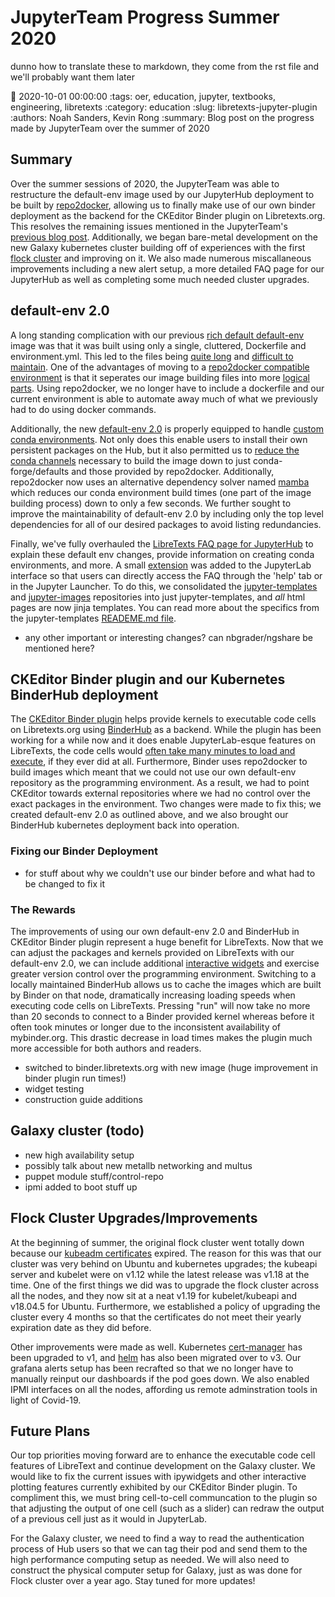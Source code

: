 # JupyterTeam Progress Summer 2020

dunno how to translate these to markdown, they come from the rst file and we'll probably want them later

:date: 2020-10-01 00:00:00
:tags: oer, education, jupyter, textbooks, engineering, libretexts
:category: education
:slug: libretexts-jupyter-plugin
:authors: Noah Sanders, Kevin Rong
:summary: Blog post on the progress made by JupyterTeam over the summer of 2020

## Summary

Over the summer sessions of 2020, the JupyterTeam was able to restructure the default-env image used by our JupyterHub deployment to be built by [repo2docker](https://repo2docker.readthedocs.io/en/latest/), allowing us to finally make use of our own binder deployment as the backend for the CKEditor Binder plugin on Libretexts.org. This resolves the remaining issues mentioned in the JupyterTeam's [previous blog post](https://mechmotum.github.io/blog/libretexts-jupyter-plugin.html#future). Additionally, we began bare-metal development on the new Galaxy kubernetes cluster building off of experiences with the first [flock cluster](https://mechmotum.github.io/blog/jupyter-summer-2019.html) and improving on it. We also made numerous miscallaneous improvements including a new alert setup, a more detailed FAQ page for our JupyterHub as well as completing some much needed cluster upgrades.

## default-env 2.0

A long standing complication with our previous [rich default default-env](https://github.com/LibreTexts/default-env/tree/1.13/rich-default) image was that it was built using only a single, cluttered, Dockerfile and environment.yml. This led to the files being [quite long](https://github.com/LibreTexts/metalc/issues/121) and [difficult to maintain](https://github.com/LibreTexts/metalc/issues/130). One of the advantages of moving to a [repo2docker compatible environment](https://github.com/LibreTexts/default-env/tree/2.0.1) is that it seperates our image building files into more [logical parts](https://repo2docker.readthedocs.io/en/latest/config_files.html). Using repo2docker, we no longer have to include a dockerfile and our current environment is able to automate away much of what we previously had to do using docker commands.

Additionally, the new [default-env 2.0](https://github.com/LibreTexts/default-env) is properly equipped to handle [custom conda environments](https://docs.conda.io/projects/conda/en/latest/user-guide/tasks/manage-environments.html). Not only does this enable users to install their own persistent packages on the Hub, but it also permitted us to [reduce the conda channels](https://github.com/LibreTexts/metalc/issues/151) necessary to build the image down to just conda-forge/defaults and those provided by repo2docker. Additionally, repo2docker now uses an alternative dependency solver named [mamba](https://github.com/mamba-org/mamba) which reduces our conda environment build times (one part of the image building process) down to only a few seconds. We further sought to improve the maintainability of default-env 2.0 by including only the top level dependencies for all of our desired packages to avoid listing redundancies.

Finally, we've fully overhauled the [LibreTexts FAQ page for JupyterHub](https://jupyter.libretexts.org/hub/faq) to explain these default env changes, provide information on creating conda environments, and more. A small [extension](https://github.com/LibreTexts/labextension-libretexts-faq) was added to the JupyterLab interface so that users can directly access the FAQ through the 'help' tab or in the Jupyter Launcher. To do this, we consolidated the [jupyter-templates](https://github.com/LibreTexts/jupyterhub-templates) and [jupyter-images](https://github.com/LibreTexts/jupyterhub-images) repositories into just jupyter-templates, and *all* html pages are now jinja templates. You can read more about the specifics from the jupyter-templates [READEME.md file](https://github.com/LibreTexts/jupyterhub-templates/blob/master/README.md).

- any other important or interesting changes? can nbgrader/ngshare be mentioned here?

## CKEditor Binder plugin and our Kubernetes BinderHub deployment

The [CKEditor Binder plugin](https://github.com/LibreTexts/ckeditor-binder-plugin) helps provide kernels to executable code cells on Libretexts.org using [BinderHub](https://github.com/jupyterhub/binderhub) as a backend. While the plugin has been working for a while now and it does enable JupyterLab-esque features on LibreTexts, the code cells would [often take many minutes to load and execute](https://github.com/LibreTexts/metalc/issues/83), if they ever did at all. Furthermore, Binder uses repo2docker to build images which meant that we could not use our own default-env repository as the programming environment. As a result, we had to point CKEditor towards external repositories where we had no control over the exact packages in the environment. Two changes were made to fix this; we created default-env 2.0 as outlined above, and we also brought our BinderHub kubernetes deployment back into operation.

### Fixing our Binder Deployment

- for stuff about why we couldn't use our binder before and what had to be changed to fix it

### The Rewards

The improvements of using our own default-env 2.0 and BinderHub in CKEditor Binder plugin represent a huge benefit for LibreTexts. Now that we can adjust the packages and kernels provided on LibreTexts with our default-env 2.0, we can include additional [interactive widgets](https://chem.libretexts.org/Courses/Remixer_University/LibreTexts_Construction_Guide/05%3A_Interactive_Elements) and exercise greater version control over the programming environment. Switching to a locally maintained BinderHub allows us to cache the images which are built by Binder on that node, dramatically increasing loading speeds when executing code cells on LibreTexts. Pressing "run" will now take no more than 20 seconds to connect to a Binder provided kernel whereas before it often took minutes or longer due to the inconsistent availability of mybinder.org. This drastic decrease in load times makes the plugin much more accessible for both authors and readers.

- switched to binder.libretexts.org with new image (huge improvement in binder plugin run times!)
- widget testing
- construction guide additions

## Galaxy cluster (todo)

- new high availability setup
- possibly talk about new metallb networking and multus
- puppet module stuff/control-repo
- ipmi added to boot stuff up

## Flock Cluster Upgrades/Improvements

At the beginning of summer, the original flock cluster went totally down because our [kubeadm certificates](https://v1-18.docs.kubernetes.io/docs/tasks/administer-cluster/kubeadm/kubeadm-certs/) expired. The reason for this was that our cluster was very behind on Ubuntu and kubernetes upgrades; the kubeapi server and kubelet were on v1.12 while the latest release was v1.18 at the time. One of the first things we did was to upgrade the flock cluster across all the nodes, and they now sit at a neat v1.19 for kubelet/kubeapi and v18.04.5 for Ubuntu. Furthermore, we established a policy of upgrading the cluster every 4 months so that the certificates do not meet their yearly expiration date as they did before.

Other improvements were made as well. Kubernetes [cert-manager](https://cert-manager.io/docs/installation/kubernetes/) has been upgraded to v1, and [helm](https://v3.helm.sh/) has also been migrated over to v3. Our grafana alerts setup has been recrafted so that we no longer have to manually reinput our dashboards if the pod goes down. We also enabled IPMI interfaces on all the nodes, affording us remote adminstration tools in light of Covid-19.

## Future Plans

Our top priorities moving forward are to enhance the executable code cell features of LibreText and continue development on the Galaxy cluster. We would like to fix the current issues with ipywidgets and other interactive plotting features currently exhibited by our CKEditor Binder plugin. To compliment this, we must bring cell-to-cell communcation to the plugin so that adjusting the output of one cell (such as a slider) can redraw the output of a previous cell just as it would in JupyterLab.

For the Galaxy cluster, we need to find a way to read the authentication process of Hub users so that we can tag their pod and send them to the high performance computing setup as needed. We will also need to construct the physical computer setup for Galaxy, just as was done for Flock cluster over a year ago. Stay tuned for more updates!
